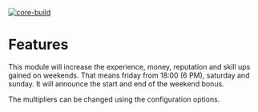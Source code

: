 [![core-build](https://github.com/noisiver/mod-weekendbonus/actions/workflows/core-build.yml/badge.svg)](https://github.com/noisiver/mod-weekendbonus/actions/workflows/core-build.yml)

# Features
This module will increase the experience, money, reputation and skill ups gained on weekends. That means friday from 18:00 (6 PM), saturday and sunday. It will announce the start and end of the weekend bonus.

The multipliers can be changed using the configuration options.
